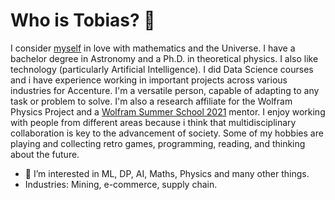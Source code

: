 # Who is Tobias? 👋 
I consider [myself][1] in love with mathematics and the Universe. I have a bachelor degree in Astronomy and a Ph.D. in theoretical physics.
I also like technology (particularly Artificial Intelligence). I did Data Science courses and i have experience working in important projects across various industries for Accenture. I'm a versatile person, capable of adapting to any task or problem to solve.
I'm also a research affiliate for the Wolfram Physics Project and a [Wolfram Summer School 2021][2] mentor. 
I enjoy working with people from different areas because i think that multidisciplinary collaboration is key to the advancement of society. 
Some of my hobbies are playing and collecting retro games, programming, reading, and thinking about the future.


- 👀 I’m interested in ML, DP, AI, Maths, Physics and many other things.
- Industries: Mining, e-commerce, supply chain.


<!---
tobiascanavesi/tobiascanavesi is a ✨ special ✨ repository because its `README.md` (this file) appears on your GitHub profile.
You can click the Preview link to take a look at your changes.
--->
[1]:https://tobiascanavesi.github.io/personalwebsite/
[2]:https://education.wolfram.com/summer-school/faculty/2021/
